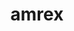 ---
title: "amrex"
layout: cache
categories: [package, v0.22.1]
meta: {"versions": ["24.04", "24.05"], "compilers": ["gcc@=11.4.0", "gcc@=9.4.0", "oneapi@=2024.0.0"], "oss": ["ubuntu20.04", "ubuntu22.04"], "platforms": ["linux"], "targets": ["neoverse_v1", "neoverse_v2", "ppc64le", "x86_64_v3"], "stacks": ["e4s", "e4s-neoverse-v2", "e4s-neoverse_v1", "e4s-oneapi", "e4s-power", "e4s-rocm-external", "root"], "num_specs": 20, "num_specs_by_stack": {"e4s-power": 3, "root": 20, "e4s-neoverse_v1": 5, "e4s-neoverse-v2": 5, "e4s": 2, "e4s-rocm-external": 2, "e4s-oneapi": 3}}
spec_details: [{"hash": "xoyyofq3fwa7266e3exehkoxtkia4t2b", "compiler": "gcc@=9.4.0", "versions": ["24.04"], "os": "ubuntu20.04", "platform": "linux", "target": "ppc64le", "variants": ["~amrdata", "build_system=cmake", "build_type=Release", "~cuda", "dimensions=1,2,3", "~eb", "~fortran", "generator=make", "~hdf5", "~hypre", "~ipo", "+linear_solvers", "+mpi", "~openmp", "+particles", "~petsc", "+pic", "~plotfile_tools", "precision=double", "~rocm", "+shared", "~sundials", "~sycl", "~tiny_profile"], "stacks": ["e4s-power", "root"], "size": "-", "tarball": "https://binaries.spack.io/releases/v0.22.1/build_cache/linux-ubuntu20.04-ppc64le/gcc-9.4.0/amrex-24.04/linux-ubuntu20.04-ppc64le-gcc-9.4.0-amrex-24.04-xoyyofq3fwa7266e3exehkoxtkia4t2b.spack"}, {"hash": "n57iti2cholszu2swiod6w4h35h2q52g", "compiler": "gcc@=9.4.0", "versions": ["24.05"], "os": "ubuntu20.04", "platform": "linux", "target": "ppc64le", "variants": ["~amrdata", "build_system=cmake", "build_type=Release", "+cuda", "cuda_arch=70", "dimensions=1,2,3", "~eb", "~fortran", "generator=make", "~hdf5", "~hypre", "~ipo", "+linear_solvers", "+mpi", "~openmp", "~particles", "~petsc", "~pic", "~plotfile_tools", "precision=double", "~rocm", "~shared", "~sundials", "~sycl", "~tiny_profile"], "stacks": ["e4s-power", "root"], "size": "-", "tarball": "https://binaries.spack.io/releases/v0.22.1/build_cache/linux-ubuntu20.04-ppc64le/gcc-9.4.0/amrex-24.05/linux-ubuntu20.04-ppc64le-gcc-9.4.0-amrex-24.05-n57iti2cholszu2swiod6w4h35h2q52g.spack"}, {"hash": "cx6wwufcts4otwlfplqxjt7azpu4gnyi", "compiler": "gcc@=9.4.0", "versions": ["24.05"], "os": "ubuntu20.04", "platform": "linux", "target": "ppc64le", "variants": ["~amrdata", "build_system=cmake", "build_type=Release", "~cuda", "dimensions=1,2,3", "~eb", "~fortran", "generator=make", "~hdf5", "~hypre", "~ipo", "+linear_solvers", "+mpi", "~openmp", "~particles", "~petsc", "~pic", "~plotfile_tools", "precision=double", "~rocm", "~shared", "~sundials", "~sycl", "~tiny_profile"], "stacks": ["e4s-power", "root"], "size": "-", "tarball": "https://binaries.spack.io/releases/v0.22.1/build_cache/linux-ubuntu20.04-ppc64le/gcc-9.4.0/amrex-24.05/linux-ubuntu20.04-ppc64le-gcc-9.4.0-amrex-24.05-cx6wwufcts4otwlfplqxjt7azpu4gnyi.spack"}, {"hash": "piemn6af3wodeln667owcwzp5olgieph", "compiler": "gcc@=11.4.0", "versions": ["24.05"], "os": "ubuntu22.04", "platform": "linux", "target": "neoverse_v1", "variants": ["~amrdata", "build_system=cmake", "build_type=Release", "~cuda", "dimensions=1,2,3", "~eb", "~fortran", "generator=make", "~hdf5", "~hypre", "~ipo", "+linear_solvers", "+mpi", "~openmp", "~particles", "~petsc", "~pic", "~plotfile_tools", "precision=double", "~rocm", "~shared", "~sundials", "~sycl", "~tiny_profile"], "stacks": ["e4s-neoverse_v1", "root"], "size": "-", "tarball": "https://binaries.spack.io/releases/v0.22.1/build_cache/linux-ubuntu22.04-neoverse_v1/gcc-11.4.0/amrex-24.05/linux-ubuntu22.04-neoverse_v1-gcc-11.4.0-amrex-24.05-piemn6af3wodeln667owcwzp5olgieph.spack"}, {"hash": "pmvxtpojlom2pf7uhnhzftknlbrnbbm5", "compiler": "gcc@=11.4.0", "versions": ["24.05"], "os": "ubuntu22.04", "platform": "linux", "target": "neoverse_v1", "variants": ["~amrdata", "build_system=cmake", "build_type=Release", "+cuda", "cuda_arch=75", "dimensions=1,2,3", "~eb", "~fortran", "generator=make", "~hdf5", "~hypre", "~ipo", "+linear_solvers", "+mpi", "~openmp", "~particles", "~petsc", "~pic", "~plotfile_tools", "precision=double", "~rocm", "~shared", "~sundials", "~sycl", "~tiny_profile"], "stacks": ["e4s-neoverse_v1", "root"], "size": "-", "tarball": "https://binaries.spack.io/releases/v0.22.1/build_cache/linux-ubuntu22.04-neoverse_v1/gcc-11.4.0/amrex-24.05/linux-ubuntu22.04-neoverse_v1-gcc-11.4.0-amrex-24.05-pmvxtpojlom2pf7uhnhzftknlbrnbbm5.spack"}, {"hash": "nu7ueeafh5kv7d66ts65ulodxhm2kl7c", "compiler": "gcc@=11.4.0", "versions": ["24.05"], "os": "ubuntu22.04", "platform": "linux", "target": "neoverse_v1", "variants": ["~amrdata", "build_system=cmake", "build_type=Release", "+cuda", "cuda_arch=90", "dimensions=1,2,3", "~eb", "~fortran", "generator=make", "~hdf5", "~hypre", "~ipo", "+linear_solvers", "+mpi", "~openmp", "~particles", "~petsc", "~pic", "~plotfile_tools", "precision=double", "~rocm", "~shared", "~sundials", "~sycl", "~tiny_profile"], "stacks": ["e4s-neoverse_v1", "root"], "size": "-", "tarball": "https://binaries.spack.io/releases/v0.22.1/build_cache/linux-ubuntu22.04-neoverse_v1/gcc-11.4.0/amrex-24.05/linux-ubuntu22.04-neoverse_v1-gcc-11.4.0-amrex-24.05-nu7ueeafh5kv7d66ts65ulodxhm2kl7c.spack"}, {"hash": "cjjhzjbwh6zy5xzdxwvdxzkcntrs345c", "compiler": "gcc@=11.4.0", "versions": ["24.04"], "os": "ubuntu22.04", "platform": "linux", "target": "neoverse_v1", "variants": ["~amrdata", "build_system=cmake", "build_type=Release", "~cuda", "dimensions=1,2,3", "~eb", "~fortran", "generator=make", "~hdf5", "~hypre", "~ipo", "+linear_solvers", "+mpi", "~openmp", "+particles", "~petsc", "+pic", "~plotfile_tools", "precision=double", "~rocm", "+shared", "~sundials", "~sycl", "~tiny_profile"], "stacks": ["e4s-neoverse_v1", "root"], "size": "-", "tarball": "https://binaries.spack.io/releases/v0.22.1/build_cache/linux-ubuntu22.04-neoverse_v1/gcc-11.4.0/amrex-24.04/linux-ubuntu22.04-neoverse_v1-gcc-11.4.0-amrex-24.04-cjjhzjbwh6zy5xzdxwvdxzkcntrs345c.spack"}, {"hash": "zx5pfjoet6fkdynvavoiz4mpyu5lx3y5", "compiler": "gcc@=11.4.0", "versions": ["24.05"], "os": "ubuntu22.04", "platform": "linux", "target": "neoverse_v1", "variants": ["~amrdata", "build_system=cmake", "build_type=Release", "+cuda", "cuda_arch=80", "dimensions=1,2,3", "~eb", "~fortran", "generator=make", "~hdf5", "~hypre", "~ipo", "+linear_solvers", "+mpi", "~openmp", "~particles", "~petsc", "~pic", "~plotfile_tools", "precision=double", "~rocm", "~shared", "~sundials", "~sycl", "~tiny_profile"], "stacks": ["e4s-neoverse_v1", "root"], "size": "-", "tarball": "https://binaries.spack.io/releases/v0.22.1/build_cache/linux-ubuntu22.04-neoverse_v1/gcc-11.4.0/amrex-24.05/linux-ubuntu22.04-neoverse_v1-gcc-11.4.0-amrex-24.05-zx5pfjoet6fkdynvavoiz4mpyu5lx3y5.spack"}, {"hash": "vapvbtst7stph6rw7w3cvfhstcbyjkyc", "compiler": "gcc@=11.4.0", "versions": ["24.05"], "os": "ubuntu22.04", "platform": "linux", "target": "neoverse_v2", "variants": ["~amrdata", "build_system=cmake", "build_type=Release", "~cuda", "dimensions=1,2,3", "~eb", "~fortran", "generator=make", "~hdf5", "~hypre", "~ipo", "+linear_solvers", "+mpi", "~openmp", "~particles", "~petsc", "~pic", "~plotfile_tools", "precision=double", "~rocm", "~shared", "~sundials", "~sycl", "~tiny_profile"], "stacks": ["e4s-neoverse-v2", "root"], "size": "-", "tarball": "https://binaries.spack.io/releases/v0.22.1/build_cache/linux-ubuntu22.04-neoverse_v2/gcc-11.4.0/amrex-24.05/linux-ubuntu22.04-neoverse_v2-gcc-11.4.0-amrex-24.05-vapvbtst7stph6rw7w3cvfhstcbyjkyc.spack"}, {"hash": "dndffybn2wk5omxwthw2il3g3yb5bqav", "compiler": "gcc@=11.4.0", "versions": ["24.05"], "os": "ubuntu22.04", "platform": "linux", "target": "neoverse_v2", "variants": ["~amrdata", "build_system=cmake", "build_type=Release", "+cuda", "cuda_arch=75", "dimensions=1,2,3", "~eb", "~fortran", "generator=make", "~hdf5", "~hypre", "~ipo", "+linear_solvers", "+mpi", "~openmp", "~particles", "~petsc", "~pic", "~plotfile_tools", "precision=double", "~rocm", "~shared", "~sundials", "~sycl", "~tiny_profile"], "stacks": ["e4s-neoverse-v2", "root"], "size": "-", "tarball": "https://binaries.spack.io/releases/v0.22.1/build_cache/linux-ubuntu22.04-neoverse_v2/gcc-11.4.0/amrex-24.05/linux-ubuntu22.04-neoverse_v2-gcc-11.4.0-amrex-24.05-dndffybn2wk5omxwthw2il3g3yb5bqav.spack"}, {"hash": "ftdbifaagtyefa3k524lsk4xxysq54lg", "compiler": "gcc@=11.4.0", "versions": ["24.04"], "os": "ubuntu22.04", "platform": "linux", "target": "neoverse_v2", "variants": ["~amrdata", "build_system=cmake", "build_type=Release", "~cuda", "dimensions=1,2,3", "~eb", "~fortran", "generator=make", "~hdf5", "~hypre", "~ipo", "+linear_solvers", "+mpi", "~openmp", "+particles", "~petsc", "+pic", "~plotfile_tools", "precision=double", "~rocm", "+shared", "~sundials", "~sycl", "~tiny_profile"], "stacks": ["e4s-neoverse-v2", "root"], "size": "-", "tarball": "https://binaries.spack.io/releases/v0.22.1/build_cache/linux-ubuntu22.04-neoverse_v2/gcc-11.4.0/amrex-24.04/linux-ubuntu22.04-neoverse_v2-gcc-11.4.0-amrex-24.04-ftdbifaagtyefa3k524lsk4xxysq54lg.spack"}, {"hash": "4yuhkihtjox2kddtzdseklyrhaghsmhw", "compiler": "gcc@=11.4.0", "versions": ["24.05"], "os": "ubuntu22.04", "platform": "linux", "target": "neoverse_v2", "variants": ["~amrdata", "build_system=cmake", "build_type=Release", "+cuda", "cuda_arch=90", "dimensions=1,2,3", "~eb", "~fortran", "generator=make", "~hdf5", "~hypre", "~ipo", "+linear_solvers", "+mpi", "~openmp", "~particles", "~petsc", "~pic", "~plotfile_tools", "precision=double", "~rocm", "~shared", "~sundials", "~sycl", "~tiny_profile"], "stacks": ["e4s-neoverse-v2", "root"], "size": "-", "tarball": "https://binaries.spack.io/releases/v0.22.1/build_cache/linux-ubuntu22.04-neoverse_v2/gcc-11.4.0/amrex-24.05/linux-ubuntu22.04-neoverse_v2-gcc-11.4.0-amrex-24.05-4yuhkihtjox2kddtzdseklyrhaghsmhw.spack"}, {"hash": "bzx4anhnlooa3rwr23du52txu6cdbnnw", "compiler": "gcc@=11.4.0", "versions": ["24.05"], "os": "ubuntu22.04", "platform": "linux", "target": "neoverse_v2", "variants": ["~amrdata", "build_system=cmake", "build_type=Release", "+cuda", "cuda_arch=80", "dimensions=1,2,3", "~eb", "~fortran", "generator=make", "~hdf5", "~hypre", "~ipo", "+linear_solvers", "+mpi", "~openmp", "~particles", "~petsc", "~pic", "~plotfile_tools", "precision=double", "~rocm", "~shared", "~sundials", "~sycl", "~tiny_profile"], "stacks": ["e4s-neoverse-v2", "root"], "size": "-", "tarball": "https://binaries.spack.io/releases/v0.22.1/build_cache/linux-ubuntu22.04-neoverse_v2/gcc-11.4.0/amrex-24.05/linux-ubuntu22.04-neoverse_v2-gcc-11.4.0-amrex-24.05-bzx4anhnlooa3rwr23du52txu6cdbnnw.spack"}, {"hash": "3jybwz4yx7hvhfjwutnwrxueqpgixo4v", "compiler": "gcc@=11.4.0", "versions": ["24.05"], "os": "ubuntu22.04", "platform": "linux", "target": "x86_64_v3", "variants": ["~amrdata", "build_system=cmake", "build_type=Release", "~cuda", "dimensions=1,2,3", "~eb", "~fortran", "generator=make", "~hdf5", "~hypre", "~ipo", "+linear_solvers", "+mpi", "~openmp", "~particles", "~petsc", "~pic", "~plotfile_tools", "precision=double", "~rocm", "~shared", "~sundials", "~sycl", "~tiny_profile"], "stacks": ["e4s", "root"], "size": "-", "tarball": "https://binaries.spack.io/releases/v0.22.1/build_cache/linux-ubuntu22.04-x86_64_v3/gcc-11.4.0/amrex-24.05/linux-ubuntu22.04-x86_64_v3-gcc-11.4.0-amrex-24.05-3jybwz4yx7hvhfjwutnwrxueqpgixo4v.spack"}, {"hash": "b3jv2idjngbqngft2wtr5azrk55ozqsc", "compiler": "gcc@=11.4.0", "versions": ["24.04"], "os": "ubuntu22.04", "platform": "linux", "target": "x86_64_v3", "variants": ["~amrdata", "build_system=cmake", "build_type=Release", "~cuda", "dimensions=1,2,3", "~eb", "~fortran", "generator=make", "~hdf5", "~hypre", "~ipo", "+linear_solvers", "+mpi", "~openmp", "+particles", "~petsc", "+pic", "~plotfile_tools", "precision=double", "~rocm", "+shared", "~sundials", "~sycl", "~tiny_profile"], "stacks": ["e4s", "root"], "size": "-", "tarball": "https://binaries.spack.io/releases/v0.22.1/build_cache/linux-ubuntu22.04-x86_64_v3/gcc-11.4.0/amrex-24.04/linux-ubuntu22.04-x86_64_v3-gcc-11.4.0-amrex-24.04-b3jv2idjngbqngft2wtr5azrk55ozqsc.spack"}, {"hash": "ezrk4wpy6om3win6cerugvgqfizfuol2", "compiler": "gcc@=11.4.0", "versions": ["24.05"], "os": "ubuntu22.04", "platform": "linux", "target": "x86_64_v3", "variants": ["amdgpu_target=gfx90a", "~amrdata", "build_system=cmake", "build_type=Release", "~cuda", "dimensions=1,2,3", "~eb", "~fortran", "generator=make", "~hdf5", "~hypre", "~ipo", "+linear_solvers", "+mpi", "~openmp", "~particles", "~petsc", "~pic", "~plotfile_tools", "precision=double", "+rocm", "~shared", "~sundials", "~sycl", "~tiny_profile"], "stacks": ["root", "e4s-rocm-external"], "size": "-", "tarball": "https://binaries.spack.io/releases/v0.22.1/build_cache/linux-ubuntu22.04-x86_64_v3/gcc-11.4.0/amrex-24.05/linux-ubuntu22.04-x86_64_v3-gcc-11.4.0-amrex-24.05-ezrk4wpy6om3win6cerugvgqfizfuol2.spack"}, {"hash": "v236mhzopf33xrklfc57be7tywmnlwi7", "compiler": "gcc@=11.4.0", "versions": ["24.05"], "os": "ubuntu22.04", "platform": "linux", "target": "x86_64_v3", "variants": ["amdgpu_target=gfx908", "~amrdata", "build_system=cmake", "build_type=Release", "~cuda", "dimensions=1,2,3", "~eb", "~fortran", "generator=make", "~hdf5", "~hypre", "~ipo", "+linear_solvers", "+mpi", "~openmp", "~particles", "~petsc", "~pic", "~plotfile_tools", "precision=double", "+rocm", "~shared", "~sundials", "~sycl", "~tiny_profile"], "stacks": ["root", "e4s-rocm-external"], "size": "-", "tarball": "https://binaries.spack.io/releases/v0.22.1/build_cache/linux-ubuntu22.04-x86_64_v3/gcc-11.4.0/amrex-24.05/linux-ubuntu22.04-x86_64_v3-gcc-11.4.0-amrex-24.05-v236mhzopf33xrklfc57be7tywmnlwi7.spack"}, {"hash": "v3yjaikbelk44ss65mzljgoi4rw4tpdc", "compiler": "oneapi@=2024.0.0", "versions": ["24.05"], "os": "ubuntu22.04", "platform": "linux", "target": "x86_64_v3", "variants": ["~amrdata", "build_system=cmake", "build_type=Release", "~cuda", "dimensions=1,2,3", "~eb", "~fortran", "generator=make", "~hdf5", "~hypre", "~ipo", "+linear_solvers", "+mpi", "~openmp", "~particles", "~petsc", "~pic", "~plotfile_tools", "precision=double", "~rocm", "~shared", "~sundials", "~sycl", "~tiny_profile"], "stacks": ["e4s-oneapi", "root"], "size": "-", "tarball": "https://binaries.spack.io/releases/v0.22.1/build_cache/linux-ubuntu22.04-x86_64_v3/oneapi-2024.0.0/amrex-24.05/linux-ubuntu22.04-x86_64_v3-oneapi-2024.0.0-amrex-24.05-v3yjaikbelk44ss65mzljgoi4rw4tpdc.spack"}, {"hash": "kghqwcnwwpsmprui6ccozsrvjpflqloc", "compiler": "oneapi@=2024.0.0", "versions": ["24.04"], "os": "ubuntu22.04", "platform": "linux", "target": "x86_64_v3", "variants": ["~amrdata", "build_system=cmake", "build_type=Release", "~cuda", "dimensions=1,2,3", "~eb", "~fortran", "generator=make", "~hdf5", "~hypre", "~ipo", "+linear_solvers", "+mpi", "~openmp", "+particles", "~petsc", "+pic", "~plotfile_tools", "precision=double", "~rocm", "+shared", "~sundials", "~sycl", "~tiny_profile"], "stacks": ["e4s-oneapi", "root"], "size": "-", "tarball": "https://binaries.spack.io/releases/v0.22.1/build_cache/linux-ubuntu22.04-x86_64_v3/oneapi-2024.0.0/amrex-24.04/linux-ubuntu22.04-x86_64_v3-oneapi-2024.0.0-amrex-24.04-kghqwcnwwpsmprui6ccozsrvjpflqloc.spack"}, {"hash": "ictm336b6ctachpn4n2crs4jrf7ua5ct", "compiler": "oneapi@=2024.0.0", "versions": ["24.05"], "os": "ubuntu22.04", "platform": "linux", "target": "x86_64_v3", "variants": ["~amrdata", "build_system=cmake", "build_type=Release", "~cuda", "dimensions=1,2,3", "~eb", "~fortran", "generator=make", "~hdf5", "~hypre", "~ipo", "+linear_solvers", "+mpi", "~openmp", "~particles", "~petsc", "~pic", "~plotfile_tools", "precision=double", "~rocm", "~shared", "~sundials", "+sycl", "~tiny_profile"], "stacks": ["e4s-oneapi", "root"], "size": "-", "tarball": "https://binaries.spack.io/releases/v0.22.1/build_cache/linux-ubuntu22.04-x86_64_v3/oneapi-2024.0.0/amrex-24.05/linux-ubuntu22.04-x86_64_v3-oneapi-2024.0.0-amrex-24.05-ictm336b6ctachpn4n2crs4jrf7ua5ct.spack"}]
---